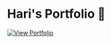 # Hari's Portfolio 👋

[![View Portfolio](https://img.shields.io/badge/View_Live_Site-00b4d8?style=for-the-badge&logo=rocket)](https://hellohari.space)
